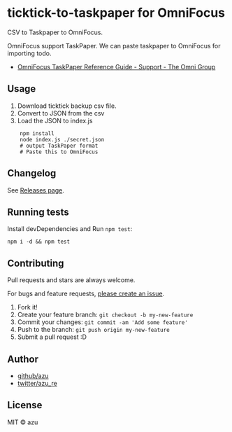 # ticktick-to-taskpaper for OmniFocus

CSV to Taskpaper to OmniFocus.

OmniFocus support TaskPaper.
We can paste taskpaper to OmniFocus for importing todo.

- [OmniFocus TaskPaper Reference Guide - Support - The Omni Group](https://support.omnigroup.com/omnifocus-taskpaper-reference/ "OmniFocus TaskPaper Reference Guide - Support - The Omni Group")

## Usage

1. Download ticktick backup csv file.
2. Convert to JSON from the csv
3. Load the JSON to index.js

```
    npm install
    node index.js ./secret.json 
    # output TaskPaper format
    # Paste this to OmniFocus
```

## Changelog

See [Releases page](https://github.com/azu/csv-to-taskpaper/releases).

## Running tests

Install devDependencies and Run `npm test`:

    npm i -d && npm test

## Contributing

Pull requests and stars are always welcome.

For bugs and feature requests, [please create an issue](https://github.com/azu/csv-to-taskpaper/issues).

1. Fork it!
2. Create your feature branch: `git checkout -b my-new-feature`
3. Commit your changes: `git commit -am 'Add some feature'`
4. Push to the branch: `git push origin my-new-feature`
5. Submit a pull request :D

## Author

- [github/azu](https://github.com/azu)
- [twitter/azu_re](https://twitter.com/azu_re)

## License

MIT © azu
